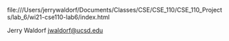 file:///Users/jerrywaldorf/Documents/Classes/CSE/CSE_110/CSE_110_Projects/lab_6/wi21-cse110-lab6/index.html

Jerry Waldorf
jwaldorf@ucsd.edu
